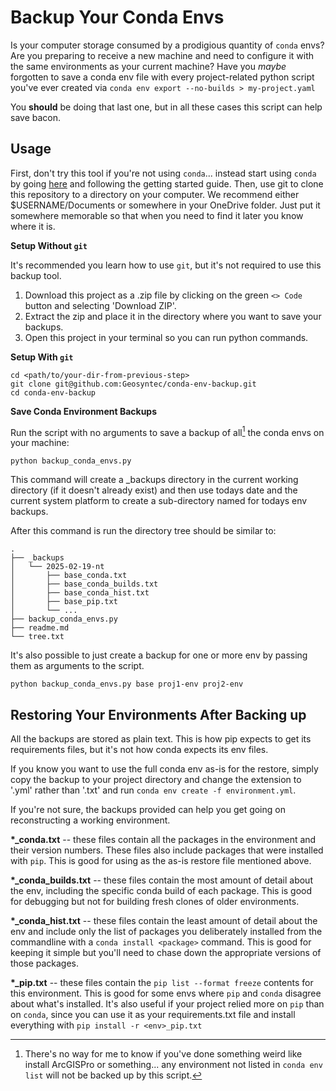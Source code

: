 # Backup Your Conda Envs

Is your computer storage consumed by a prodigious quantity of `conda` envs?
Are you preparing to receive a new machine and need to configure it with the same environments as your current machine?
Have you _maybe_ forgotten to save a conda env file with every project-related python script you've ever created via
`conda env export --no-builds > my-project.yaml`

You **should** be doing that last one, but in all these cases this script can help save bacon.

## Usage

First, don't try this tool if you're not using `conda`... instead start using `conda` by going [here](https://github.com/Geosyntec/conda_init) and following the getting started guide.
Then, use git to clone this repository to a directory on your computer.
We recommend either $USERNAME/Documents or somewhere in your OneDrive folder.
Just put it somewhere memorable so that when you need to find it later you know where it is.

**Setup Without `git`**

It's recommended you learn how to use `git`, but it's not required to use this backup tool.

1. Download this project as a .zip file by clicking on the green `<> Code` button and selecting 'Download ZIP'.
2. Extract the zip and place it in the directory where you want to save your backups.
3. Open this project in your terminal so you can run python commands.

**Setup With `git`**

```
cd <path/to/your-dir-from-previous-step>
git clone git@github.com:Geosyntec/conda-env-backup.git
cd conda-env-backup
```

**Save Conda Environment Backups**

Run the script with no arguments to save a backup of all[^1] the conda envs on your machine:

```
python backup_conda_envs.py
```

This command will create a \_backups directory in the current working directory (if it doesn't already exist) and then use todays date and the current system platform to create a sub-directory named for todays env backups.

After this command is run the directory tree should be similar to:

```
.
├── _backups
│   └── 2025-02-19-nt
│       ├── base_conda.txt
│       ├── base_conda_builds.txt
│       ├── base_conda_hist.txt
│       ├── base_pip.txt
│       └── ...
├── backup_conda_envs.py
├── readme.md
└── tree.txt
```

It's also possible to just create a backup for one or more env by passing them as arguments to the script.

```
python backup_conda_envs.py base proj1-env proj2-env
```

[^1]: There's no way for me to know if you've done something weird like install ArcGISPro or something... any environment not listed in `conda env list` will not be backed up by this script.

## Restoring Your Environments After Backing up

All the backups are stored as plain text.
This is how pip expects to get its requirements files, but it's not how conda expects its env files.

If you know you want to use the full conda env as-is for the restore, simply copy the backup to your project directory and change the extension to '.yml' rather than '.txt' and run
`conda env create -f environment.yml`.

If you're not sure, the backups provided can help you get going on reconstructing a working environment.

**\*\_conda.txt** -- these files contain all the packages in the environment and their version numbers. These files also include packages that were installed with `pip`.
This is good for using as the as-is restore file mentioned above.

**\*\_conda_builds.txt** -- these files contain the most amount of detail about the env, including the specific conda build of each package.
This is good for debugging but not for building fresh clones of older environments.

**\*\_conda_hist.txt** -- these files contain the least amount of detail about the env and include only the list of packages you deliberately installed from the commandline with a `conda install <package>` command.
This is good for keeping it simple but you'll need to chase down the appropriate versions of those packages.

**\*\_pip.txt** -- these files contain the `pip list --format freeze` contents for this environment.
This is good for some envs where `pip` and `conda` disagree about what's installed.
It's also useful if your project relied more on `pip` than on `conda`, since you can use it as your requirements.txt file and install everything with `pip install -r <env>_pip.txt`
